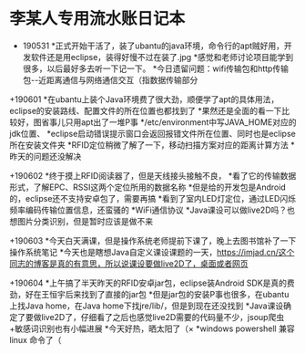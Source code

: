 ﻿# 李某人专用流水账日记本
+ 190531   *正式开始干活了，装了ubantu的java环境，命令行的apt贼好用，开发软件还是用eclipse，装得好慢不过在装了.jpg
  		*感觉和老师讨论项目能学到很多，以后最好多去听一下记一下。
		*今日遗留问题：wifi传输包和http传输包--近距离通信与网络通信交互（指数据传输部分

+190601	*在ubantu上装个Java环境费了很大劲，顺便学了apt的具体用法，eclipse的安装路线、配置文件的所在位置也都找到了
		*果然还是全面的看一下比较好，图省事儿只用apt出了一堆P事
		*/etc/environment中写JAVA_HOME对应的jdk位置、
		*eclipse启动错误提示窗口会返回报错文件所在位置、同时也是eclipse所在安装文件夹
		*RFID定位稍微了解了一下，移动扫描方案对应的距离计算方法
		*昨天的问题还没解决

+190602	*终于摸上RFID阅读器了，但是天线接头接触不良，
		*看了它的传输数据形式，了解EPC、RSSI这两个定位所用的数据名称
		*但是给的开发包是Android的，eclipse还不支持安卓包了，需要再搞
		*看到了室内LED灯定位，通过LED闪烁频率编码传输位置信息，还蛮骚的
		*WiFi通信协议
		*Java课设可以做live2D吗？也想图片分类识别，但是暂时应该是做不来

+190603	*今天白天满课，但是操作系统老师提前下课了，晚上去图书馆补了一下操作系统笔记
		*今天也是瞎想Java自定义课设课题的一天，https://imjad.cn/这个同志的博客是真的有意思，所以说课设要做live2D了，桌面或者网页

+190604	*上午搞了半天昨天的RFID安卓jar包，eclipse装Android SDK是真的费劲，好在王恒宇后来找到了直接的jar包
		*但是jar包的安装P事也很多，在ubantu上找Java home，在Java home下找jre/lib/，但是到现在还没找到
		*Java课设确定了要做live2D了，仔细看了之后也感觉live2D需要的代码量不少，jsoup爬虫+敏感词识别也有小幅进展
		*今天好热，晒太阳了（×
		*windows powershell 兼容linux 命令了（
